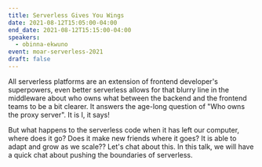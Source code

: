 ```yaml
---
title: Serverless Gives You Wings
date: 2021-08-12T15:05:00-04:00
end_date: 2021-08-12T15:15:00-04:00
speakers:
  - obinna-ekwuno
event: moar-serverless-2021
draft: false
---
```


All serverless platforms are an extension of frontend developer's superpowers, even better serverless allows for that blurry line in the middleware about who owns what between the backend and the frontend teams to be a bit clearer. It answers the age-long question of "Who owns the proxy server". It is I, it says!

But what happens to the serverless code when it has left our computer, where does it go? Does it make new friends where it goes? It is able to adapt and grow as we scale?? Let's chat about this.  In this talk, we will have a quick chat about pushing the boundaries of serverless.
